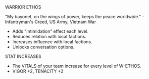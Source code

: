 WARRIOR ETHOS

"My bayonet, on the wings of power, keeps the peace worldwide." - Infantryman's Creed, US Army, Vietnam War

 - Adds "Intimidation" effect each level.
 - Reduces relation with local factions.
 - Increases influence with local factions.
 - Unlocks conversation options.

STAT INCREASES
 - The VITALS of your team increase for every level of W-ETHOS. 
 - VIGOR +2, TENACITY +2
